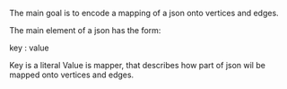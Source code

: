 The main goal is to encode a mapping of a json onto vertices and edges. 

The main element of a json has the form:

key : value

Key is a literal
Value is mapper, that describes how part of json wil be mapped onto vertices and edges.

